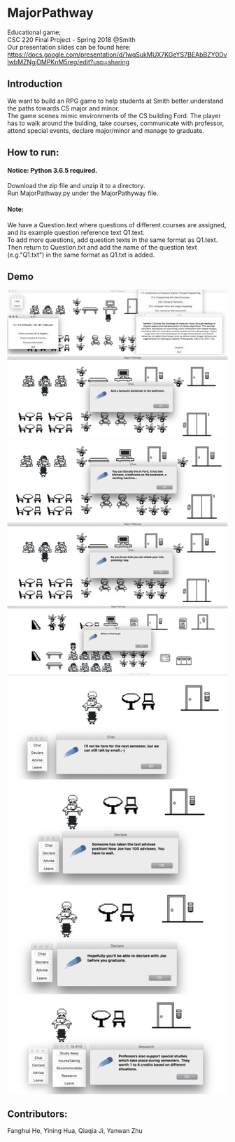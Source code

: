 # MajorPathway
Educational game; \
CSC 220 Final Project - Spring 2018 @Smith \
Our presentation slides can be found here: https://docs.google.com/presentation/d/1wqSukMUX7KGeYS7BEAbBZY0DvlwbMZNgjDMPKnM5reg/edit?usp=sharing

## Introduction
We want to build an RPG game to help students at Smith better understand the paths towards CS major and minor. \
The game scenes mimic environments of the CS building Ford. The player has to walk around the bulding, take courses, communicate with professor, attend special events, declare major/minor and manage to graduate. 

## How to run:
#### Notice: Python 3.6.5 required.
Download the zip file and unzip it to a directory.\
Run MajorPathway.py under the MajorPathyway file.
#### Note: 
We have a Question.text where questions of different courses are assigned, and its example question reference text Q1.text. \
To add more questions, add question texts in the same format as Q1.text. \
Then return to Question.txt and add the name of the question text (e.g."Q1.txt") in the same format as Q1.txt is added.

## Demo
![alt text](https://github.com/ningkko/MajorPathway/blob/master/demo/1.png)
![alt text](https://github.com/ningkko/MajorPathway/blob/master/demo/2.png)
![alt text](https://github.com/ningkko/MajorPathway/blob/master/demo/3.png)
![alt text](https://github.com/ningkko/MajorPathway/blob/master/demo/4.png)
![alt text](https://github.com/ningkko/MajorPathway/blob/master/demo/5.png)
![alt text](https://github.com/ningkko/MajorPathway/blob/master/demo/6.png)
![alt text](https://github.com/ningkko/MajorPathway/blob/master/demo/7.png)
![alt text](https://github.com/ningkko/MajorPathway/blob/master/demo/8.png)
![alt text](https://github.com/ningkko/MajorPathway/blob/master/demo/9.png)


## Contributors:
Fanghui He, Yining Hua, Qiaqia Ji, Yanwan Zhu
